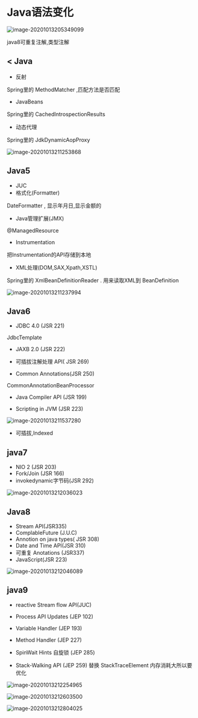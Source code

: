 # Java语法变化

![image-20201013205349099](../../assets/image-20201013205349099.png)

java8可重复注解,类型注解

## < Java

- 反射

Spring里的 MethodMatcher ,匹配方法是否匹配

- JavaBeans

Spring里的 CachedIntrospectionResults

- 动态代理

Spring里的 JdkDynamicAopProxy

![image-20201013211253868](../../assets/image-20201013211253868.png)

## Java5

- JUC
- 格式化(Formatter)

DateFormatter , 显示年月日,显示金额的 

- Java管理扩展(JMX)

@ManagedResource 

- Instrumentation

把Instrumentation的API存储到本地

- XML处理(DOM,SAX,Xpath,XSTL)

Spring里的  XmlBeanDefinitionReader . 用来读取XML到 BeanDefinition

![image-20201013211237994](../../assets/image-20201013211237994.png)

## Java6

- JDBC 4.0 (JSR 221)

JdbcTemplate

- JAXB 2.0 (JSR 222)



- 可插拔注解处理 API( JSR 269)

- Common Annotations(JSR 250)

CommonAnnotationBeanProcessor

- Java Compiler API (JSR 199)



- Scripting in JVM (JSR 223)

![image-20201013211537280](../../assets/image-20201013211537280.png)

- 可插拔,Indexed



## java7

- NIO 2 (JSR 203)
- Fork/Join (JSR 166)
- invokedynamic字节码(JSR 292)

![image-20201013212036023](../../assets/image-20201013212036023.png)

## Java8

- Stream API(JSR335)
- ComplableFuture (J.U.C)
- Annotion on java types( JSR 308)
- Date and Time API(JSR 310)
- 可重复 Anotations (JSR337)
- JavaScript(JSR 223)

![image-20201013212046089](../../assets/image-20201013212046089.png)

## java9

- reactive Stream flow API(JUC)

- Process API Updates (JEP 102)

- Variable Handler (JEP 193)

- Method Handler (JEP 227)

- SpinWait Hints 自旋锁 (JEP 285)

- Stack-Walking API (JEP 259) 替换 StackTraceElement 内存消耗大所以要优化

  

![image-20201013212254965](../../assets/image-20201013212254965.png)

![image-20201013212603500](../../assets/image-20201013212603500.png)

![image-20201013212804025](../../assets/image-20201013212804025.png)